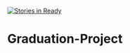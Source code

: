 [![Stories in Ready](https://badge.waffle.io/cycuim-105-graduation-project/Graduation-Project.png?label=ready&title=Ready)](https://waffle.io/cycuim-105-graduation-project/Graduation-Project)
# Graduation-Project